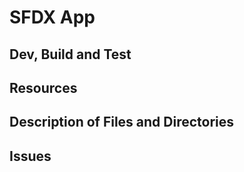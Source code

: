 # SFDX App

## Dev, Build and Test

## Resources

## Description of Files and Directories

## Issues
